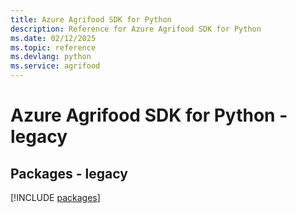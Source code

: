 ```yaml
---
title: Azure Agrifood SDK for Python
description: Reference for Azure Agrifood SDK for Python
ms.date: 02/12/2025
ms.topic: reference
ms.devlang: python
ms.service: agrifood
---
```

# Azure Agrifood SDK for Python - legacy
## Packages - legacy
[!INCLUDE [packages](agrifood-index.md)]